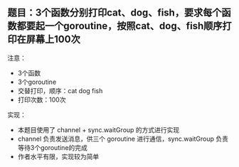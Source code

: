 ## 题目：3个函数分别打印cat、dog、fish，要求每个函数都要起一个goroutine，按照cat、dog、fish顺序打印在屏幕上100次
注意：
- 3个函数
- 3个goroutine
- 交替打印，顺序：cat dog fish
- 打印次数：100次

实现：
- 本题目使用了 channel + sync.waitGroup 的方式进行实现
- channel 负责发送消息，供三个 goroutine 进行通信，sync.waitGroup 负责等待3个goroutine的完成
- 作者水平有限，实现较为简单